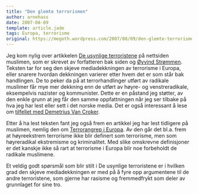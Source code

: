 ```yaml
---
title: "Den glemte terrorismen"
author: arnehass
date: 2007-08-09
template: article.jade
tags: Europa, terrorisme
original: https://megoth.wordpress.com/2007/08/09/den-glemte-terrorismen/
---
```


<p>Jeg kom nylig over artikkelen <a href="http://www.shoaib.no/muslimen/?p=44">De usynlige terroristene</a> på nettsiden muslimen, som er skrevet av forfatteren bak siden og <a href="http://www.hagatekst.no/underdom/oyvindstrommen/">Øyvind Strømmen</a>. Teksten tar for seg den skjeve mediadekkningen av terrorisme i Europa, eller snarere hvordan dekkningen varierer etter hvem det er som står bak handlingen. De to peker da på at terrorhandlinger utført av radikale muslimer får mye mer dekkning enn de utført av høyre- og venstreradikale, eksempelvis nazister og kommunister. Dette er en påstand jeg støtter, av den enkle grunn at jeg får den samme oppfattningen når jeg ser tilbake på hva jeg har lest eller sett i det norske media. Det er også interessant å lese om <a href="http://web.saljournal.com/blogs/?p=693">tilfellet med Demetrius Van Croker</a>.</p>
<p>Etter å ha lest teksten fant jeg også frem en artikkel jeg har lest tidligere på muslimen, nemlig den om <a href="http://www.shoaib.no/muslimen/?p=35">Terrorangrep i Europa</a>. Av den går det bl.a. frem at høyreekstrem terrorisme ikke blir definert som terrorisme, men som høyreradikal ekstremisme og kriminalitet. Med slike omskrevne definisjoner er det kanskje ikke så rart at terrorisme i Europa blir noe forbeholdt de radikale muslimene.</p>
<p>Et veldig godt spørsmål som blir stilt i De usynlige terroristene er i hvilken grad den skjeve mediadekkningen er med på å fyre opp argumentene til de andre terroristene, som gjerne har rasisme og fremmedfrykt som deler av grunnlaget for sine tro.</p>
